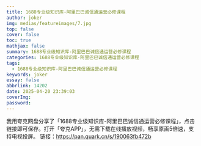```yaml
---
title: 1688专业级知识库-阿里巴巴诚信通运营必修课程
author: joker
img: medias/featureimages/7.jpg
top: false
cover: false
toc: true
mathjax: false
summary: 1688专业级知识库-阿里巴巴诚信通运营必修课程
categories: 1688专业级知识库-阿里巴巴诚信通运营必修课程
tags:
  - 1688专业级知识库-阿里巴巴诚信通运营必修课程
keywords: joker
essay: false
abbrlink: 14202
date: 2025-04-20 23:39:03
coverImg:
password:
---
```


我用夸克网盘分享了「1688专业级知识库-阿里巴巴诚信通运营必修课程」，点击链接即可保存。打开「夸克APP」，无需下载在线播放视频，畅享原画5倍速，支持电视投屏。
链接：https://pan.quark.cn/s/190063fb472b
